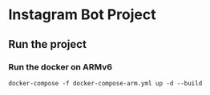 # Instagram Bot Project

## Run the project

### Run the docker on ARMv6 
    
    docker-compose -f docker-compose-arm.yml up -d --build
